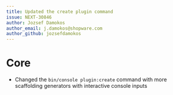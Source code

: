 ```yaml
---
title: Updated the create plugin command
issue: NEXT-30846
author: Jozsef Damokos
author_email: j.damokos@shopware.com
author_github: jozsefdamokos
---
```

# Core
* Changed the `bin/console plugin:create` command with more scaffolding generators with interactive console inputs
